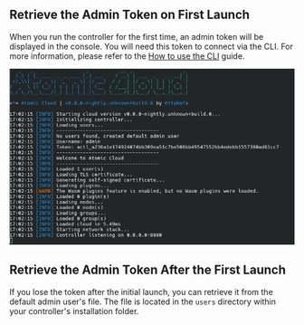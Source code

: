## Retrieve the Admin Token on First Launch

When you run the controller for the first time, an admin token will be displayed in the console. You will need this token to connect via the CLI. For more information, please refer to the [How to use the CLI](../cli/index.md) guide.

![First Startup](image/first_startup.png)

## Retrieve the Admin Token After the First Launch

If you lose the token after the initial launch, you can retrieve it from the default admin user's file. The file is located in the `users` directory within your controller's installation folder.
